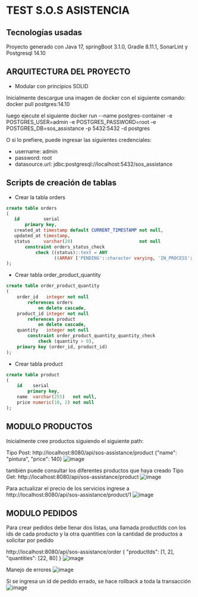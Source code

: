 # TEST S.O.S ASISTENCIA

## Tecnologías usadas
Proyecto generado con Java 17, springBoot 3.1.0, Gradle 8.11.1,  SonarLint  y Postgresql 14.10 

## ARQUITECTURA DEL PROYECTO
- Modular con principios SOLID

Inicialmente descargue una imagen de docker con el siguiente comando:
docker pull postgres:14.10

luego ejecute el siguiente 
docker run --name postgres-container -e POSTGRES_USER=admin -e POSTGRES_PASSWORD=root -e POSTGRES_DB=sos_assistance -p 5432:5432 -d postgres

O si lo prefiere, puede ingresar las siguientes credenciales: 
* username: admin
* password: root
* datasource.url: jdbc:postgresql://localhost:5432/sos_assistance

## Scripts de creación de tablas

- Crear la tabla orders
 ```sql 
create table orders
(
    id         serial
        primary key,
    created_at timestamp default CURRENT_TIMESTAMP not null,
    updated_at timestamp,
    status     varchar(20)                         not null
        constraint orders_status_check
            check ((status)::text = ANY
                   ((ARRAY ['PENDING'::character varying, 'IN_PROCESS'::character varying, 'COMPLETED'::character varying, 'CANCELLED'::character varying])::text[]))
);
```

- Crear tabla order_product_quantity
```sql
create table order_product_quantity
(
    order_id   integer not null
        references orders
            on delete cascade,
    product_id integer not null
        references product
            on delete cascade,
    quantity   integer not null
        constraint order_product_quantity_quantity_check
            check (quantity > 0),
    primary key (order_id, product_id)
);

```

- Crear tabla product
```sql
create table product
(
    id    serial
        primary key,
    name  varchar(255)   not null,
    price numeric(10, 2) not null
);
```


##  MODULO PRODUCTOS

Inicialmente cree productos siguiendo el siguiente path: 

Tipo Post: http://localhost:8080/api/sos-assistance/product
{"name": "pintura", "price": 140}
![image](https://github.com/user-attachments/assets/a604a496-f618-4deb-a712-7ea8d540db73)


también puede consultar los diferentes productos que haya creado 
Tipo Get: http://localhost:8080/api/sos-assistance/product
![image](https://github.com/user-attachments/assets/e1cb86ab-ae4b-4774-9701-22b54c855e54)

Para actualizar el precio de los servicios ingrese a
http://localhost:8080/api/sos-assistance/product/1
![image](https://github.com/user-attachments/assets/afcacc6d-0cb9-4c17-8387-32c4dbfc8baf)

##  MODULO PEDIDOS
  
Para crear pedidos debe llenar dos listas, una llamada productIds con los ids de cada producto y la otra quantities con la cantidad de productos a solicitar por pedido

http://localhost:8080/api/sos-assistance/order
{
  "productIds": [1, 2],
  "quantities": [22, 80]
}
![image](https://github.com/user-attachments/assets/efd233c0-b58d-46f2-9714-e90f193baaad)

Manejo de errores 
![image](https://github.com/user-attachments/assets/5df9809a-4cf3-43d8-ba39-f2922f5352f6)

Si se ingresa un id de pedido errado, se hace rollback a toda la transacción
![image](https://github.com/user-attachments/assets/f00fcd8a-4178-4df7-9344-5d3eed780c63)







